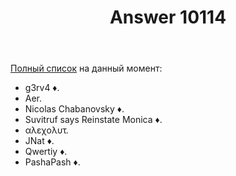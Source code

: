 ﻿---
title: "Answer 10114"
se.owner.user_id: 15479
se.owner.display_name: "Suvitruf - Andrei Apanasik"
se.owner.link: "https://ru.meta.stackoverflow.com/users/15479/suvitruf-andrei-apanasik"
se.answer_id: 10114
se.question_id: 10113
se.post_type: answer
se.score: 3
se.is_accepted: True
---
<p><a href="https://ru.traducir.win/users" rel="nofollow noreferrer">Полный список</a> на данный момент:</p>

<ul>
<li>g3rv4 ♦.</li>
<li>Aer.</li>
<li>Nicolas Chabanovsky ♦.</li>
<li>Suvitruf says Reinstate Monica ♦.</li>
<li>αλεχολυτ.</li>
<li>JNat ♦.</li>
<li>Qwertiy ♦.</li>
<li>PashaPash ♦.</li>
</ul>
